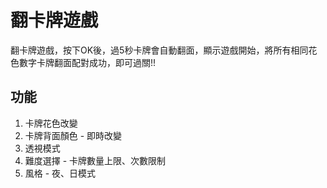 # 翻卡牌遊戲
翻卡牌遊戲，按下OK後，過5秒卡牌會自動翻面，顯示遊戲開始，將所有相同花色數字卡牌翻面配對成功，即可過關!!
## 功能
<ol>
  <li>卡牌花色改變</li>
  <li>卡牌背面顏色 - 即時改變</li>
  <li>透視模式</li>
  <li>難度選擇 - 卡牌數量上限、次數限制</li>
  <li>風格 - 夜、日模式</li>
</ol>
